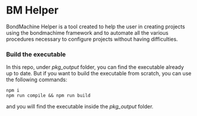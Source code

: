 # BM Helper

BondMachine Helper is a tool created to help the user in creating projects using the bondmachime framework and to automate all the various procedures necessary to configure projects without having difficulties.

### Build the executable
In this repo, under *pkg_output* folder, you can find the executable already up to date. But if you want to build the executable from scratch, you can use the following commands:
```
npm i 
npm run compile && npm run build
```
and you will find the executable inside the *pkg_output* folder.

